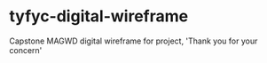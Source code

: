 # tyfyc-digital-wireframe
Capstone MAGWD digital wireframe for project, 'Thank you for your concern'
